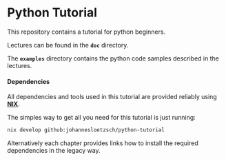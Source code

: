 # Python Tutorial

This repository contains a tutorial for python beginners.

Lectures can be found in the **`doc`** directory.

The **`examples`** directory contains the python code samples described in the lectures.

#### Dependencies

All dependencies and tools used in this tutorial are provided reliably using **[NIX](https://nixos.org/)**.

The simples way to get all you need for this tutorial is just running:
```sh
nix develop github:johannesloetzsch/python-tutorial
```

Alternatively each chapter provides links how to install the required dependencies in the legacy way.
